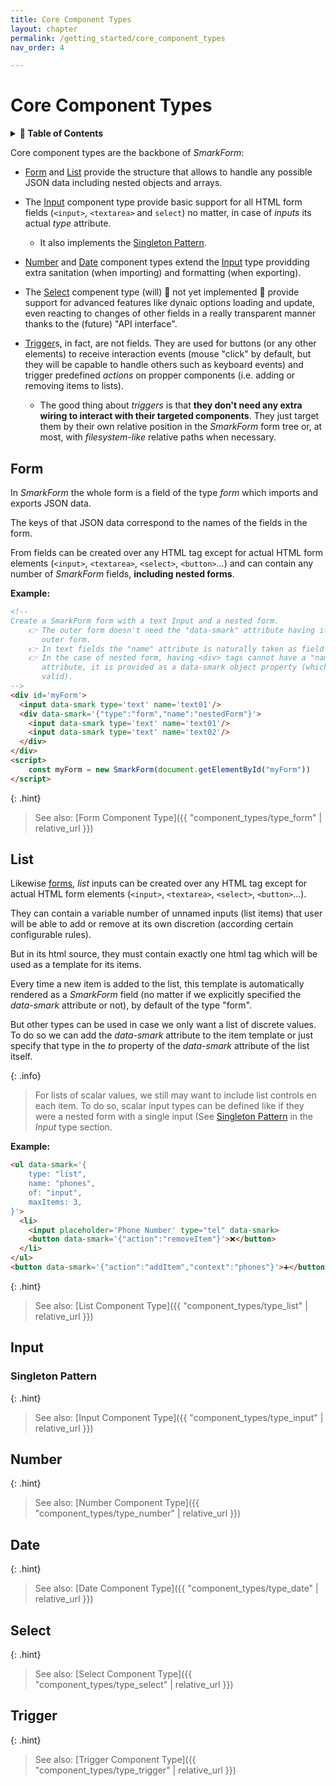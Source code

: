 ```yaml
---
title: Core Component Types
layout: chapter
permalink: /getting_started/core_component_types
nav_order: 4

---
```


# Core Component Types

<details>
<summary>
<strong>📖 Table of Contents</strong>
</summary>

  {{ "
<!-- vim-markdown-toc GitLab -->

* [Form](#form)
* [List](#list)
* [Input](#input)
    * [Singleton Pattern](#singleton-pattern)
* [Number](#number)
* [Date](#date)
* [Select](#select)
* [Trigger](#trigger)

<!-- vim-markdown-toc -->
       " | markdownify }}

</details>

Core component types are the backbone of *SmarkForm*:

  * [Form](#form) and [List](#list) provide the structure that allows to handle
    any possible JSON data including nested objects and arrays.

  * The [Input](#input) component type provide basic support for all HTML form
    fields (`<input>`, `<textarea>` and `select`) no matter, in case of
    *inputs* its actual *type* attribute.
    - It also implements the [Singleton Pattern](#singleton-pattern).

  * [Number](#number) and [Date](#date) component types extend the
    [Input](#input) type providding extra sanitation (when importing) and
    formatting (when exporting).

  * The [Select](#select) compenent type (will) 🚧 not yet implemented 🚧
    provide support for advanced features like dynaic options loading and
    update, even reacting to changes of other fields in a really transparent
    manner thanks to the (future) "API interface".

  * [Trigger](#trigger)s, in fact, are not fields. They are used for buttons
    (or any other elements) to receive interaction events (mouse "click" by
    default, but they will be capable to handle others such as keyboard events)
    and trigger predefined *actions* on propper components (i.e. adding or
    removing items to lists).
    - The good thing about *triggers* is that **they don't need any extra
      wiring to interact with their targeted components**. They just target
      them by their own relative position in the *SmarkForm* form tree or, at
      most, with *filesystem-like* relative paths when necessary.


## Form

In *SmarkForm* the whole form is a field of the type *form* which imports and
exports JSON data.

The keys of that JSON data correspond to the names of the fields in the form.

From fields can be created over any HTML tag except for actual HTML form
elements (`<input>`, `<textarea>`, `<select>`, `<button>`...) and can contain
any number of *SmarkForm* fields, **including nested forms**.

**Example:**

```html
<!--
Create a SmarkForm form with a text Input and a nested form.
    👉 The outer form doesn't need the "data-smark" attribute having it is the
       outer form.
    👉 In text fields the "name" attribute is naturally taken as field name.
    👉 In the case of nested form, having <div> tags cannot have a "name"
       attribute, it is provided as a data-smark object property (which is always
       valid).
-->
<div id='myForm'>
  <input data-smark type='text' name='text01'/>
  <div data-smark='{"type":"form","name":"nestedForm"}'>
    <input data-smark type='text' name='text01'/>
    <input data-smark type='text' name='text02'/>
  </div>
</div>
<script>
    const myForm = new SmarkForm(document.getElementById("myForm"))
</script>
```

{: .hint}
> See also: [Form Component Type]({{ "component_types/type_form" | relative_url }})

## List

Likewise [forms](#form), *list* inputs can be created over any HTML tag except
for actual HTML form elements (`<input>`, `<textarea>`, `<select>`,
`<button>`...).

They can contain a variable number of unnamed inputs (list items) that user
will be able to add or remove at its own discretion (according certain
configurable rules).

But in its html source, they must contain exactly one html tag which will be
used as a template for its items.

Every time a new item is added to the list, this template is automatically
rendered as a *SmarkForm* field (no matter if we explicitly specified the
*data-smark* attribute or not), by default of the type "form".

But other types can be used in case we only want a list of discrete values. To
do so we can add the *data-smark* attribute to the item template or just
specify that type in the *to* property of the *data-smark* attribute of the
list itself.

{: .info}
> For lists of scalar values, we still may want to include list controls en
> each item. To do so, scalar input types can be defined like if they were a
> nested form with a single input (See [Singleton Pattern](#singleton-pattern)
> in the *Input* type section.

**Example:**

```html
<ul data-smark='{
    type: "list",
    name: "phones",
    of: "input",
    maxItems: 3,
}'>
  <li>
    <input placeholder='Phone Number' type="tel" data-smark>
    <button data-smark='{"action":"removeItem"}'>❌</button>
  </li>
</ul>
<button data-smark='{"action":"addItem","context":"phones"}'>➕</button>
```


{: .hint}
> See also: [List Component Type]({{ "component_types/type_list" | relative_url }})

## Input

### Singleton Pattern

{: .hint}
> See also: [Input Component Type]({{ "component_types/type_input" | relative_url }})

## Number

{: .hint}
> See also: [Number Component Type]({{ "component_types/type_number" | relative_url }})

## Date

{: .hint}
> See also: [Date Component Type]({{ "component_types/type_date" | relative_url }})

## Select

{: .hint}
> See also: [Select Component Type]({{ "component_types/type_select" | relative_url }})

## Trigger

{: .hint}
> See also: [Trigger Component Type]({{ "component_types/type_trigger" | relative_url }})

